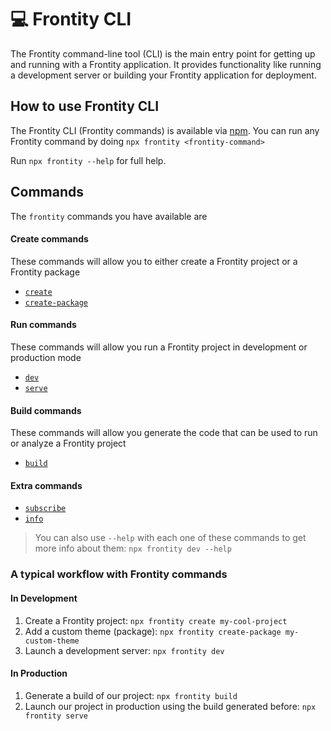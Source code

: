 # 💻 Frontity CLI

The Frontity command-line tool \(CLI\) is the main entry point for getting up and running with a Frontity application. It provides functionality like running a development server or building your Frontity application for deployment.

## How to use Frontity CLI

The Frontity CLI \(Frontity commands\) is available via [npm](https://www.npmjs.com/package/frontity). You can run any Frontity command by doing `npx frontity <frontity-command>`

Run `npx frontity --help` for full help.

## Commands

The `frontity` commands you have available are

#### Create commands

These commands will allow you to either create a Frontity project or a Frontity package

* [`create`](https://github.com/frontity/docs/tree/0cac302e50492921e52b6af7888df35f3501f5d2/docs/frontity-cli/create-commands/README.md#create)
* [`create-package`](https://github.com/frontity/docs/tree/0cac302e50492921e52b6af7888df35f3501f5d2/docs/frontity-cli/create-commands/README.md#create-package)

#### Run commands

These commands will allow you run a Frontity project in development or production mode

* [`dev`](https://github.com/frontity/docs/tree/0cac302e50492921e52b6af7888df35f3501f5d2/docs/frontity-cli/run-commands/README.md#dev)
* [`serve`](https://github.com/frontity/docs/tree/0cac302e50492921e52b6af7888df35f3501f5d2/docs/frontity-cli/run-commands/README.md#serve)

#### Build commands

These commands will allow you generate the code that can be used to run or analyze a Frontity project

* [`build`](https://github.com/frontity/docs/tree/0cac302e50492921e52b6af7888df35f3501f5d2/docs/frontity-cli/run-commands/README.md#build)

#### Extra commands

* [`subscribe`](https://github.com/frontity/docs/tree/0cac302e50492921e52b6af7888df35f3501f5d2/docs/frontity-cli/extra-commands/README.md#subscribe.md)
* [`info`](https://github.com/frontity/docs/tree/0cac302e50492921e52b6af7888df35f3501f5d2/docs/frontity-cli/extra-commands/README.md#info)

> You can also use `--help` with each one of these commands to get more info about them: `npx frontity dev --help`

### A typical workflow with Frontity commands

#### In Development

1. Create a Frontity project: `npx frontity create my-cool-project`
2. Add a custom theme \(package\): `npx frontity create-package my-custom-theme`
3. Launch a development server: `npx frontity dev`

#### In Production

1. Generate a build of our project: `npx frontity build`
2. Launch our project in production using the build generated before: `npx frontity serve`

